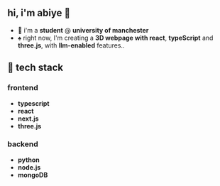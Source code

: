 ## hi, i'm abiye 📓

- 👤 i'm a **student** @ **university of manchester** 
- ♠️ right now, I'm creating a **3D webpage with react**, **typeScript** and **three.js**, with **llm-enabled** features..

## 👾 tech stack

### frontend
- **typescript**
- **react**
- **next.js**
- **three.js**

### backend
- **python**
- **node.js**
- **mongoDB**

